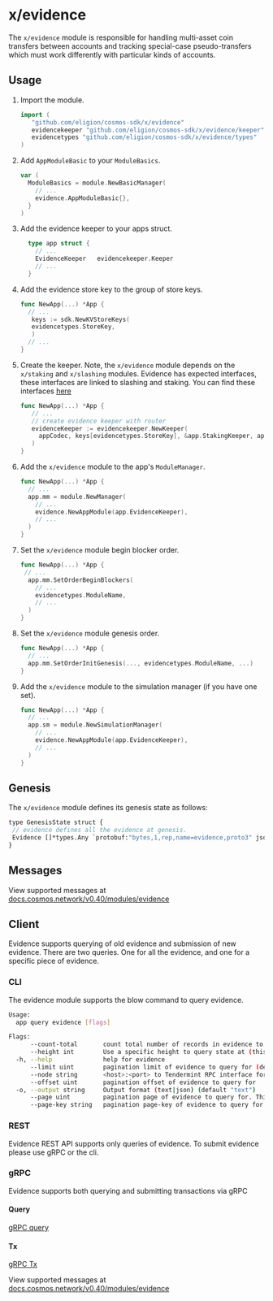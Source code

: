 # x/evidence

The `x/evidence` module is responsible for handling multi-asset coin transfers between
accounts and tracking special-case pseudo-transfers which must work differently
with particular kinds of accounts.

## Usage

1. Import the module.

   ```go
   import (
      "github.com/eligion/cosmos-sdk/x/evidence"
      evidencekeeper "github.com/eligion/cosmos-sdk/x/evidence/keeper"
      evidencetypes "github.com/eligion/cosmos-sdk/x/evidence/types"
   )
   ```

2. Add `AppModuleBasic` to your `ModuleBasics`.

    ```go
    var (
      ModuleBasics = module.NewBasicManager(
        // ...
        evidence.AppModuleBasic{},
      }
    )
    ```

3. Add the evidence keeper to your apps struct.

    ```go
      type app struct {
        // ...
        EvidenceKeeper   evidencekeeper.Keeper
        // ...
      }
    ```

4. Add the evidence store key to the group of store keys.

   ```go
   func NewApp(...) *App {
     // ...
      keys := sdk.NewKVStoreKeys(
      evidencetypes.StoreKey,
      )
     // ...
   }
   ```

5. Create the keeper. Note, the `x/evidence` module depends on the `x/staking` and `x/slashing` modules. Evidence has expected interfaces, these interfaces are linked to slashing and staking. You can find these interfaces [here](https://github.com/eligion/cosmos-sdk/blob/v0.41.0/x/evidence/types/expected_keepers.go)

   ```go
   func NewApp(...) *App {
      // ...
      // create evidence keeper with router
      evidenceKeeper := evidencekeeper.NewKeeper(
        appCodec, keys[evidencetypes.StoreKey], &app.StakingKeeper, app.SlashingKeeper,
      )
   }
   ```

6. Add the `x/evidence` module to the app's `ModuleManager`.

   ```go
   func NewApp(...) *App {
     // ...
     app.mm = module.NewManager(
       // ...
       evidence.NewAppModule(app.EvidenceKeeper),
       // ...
     )
   }
   ```

7. Set the `x/evidence` module begin blocker order.

    ```go
    func NewApp(...) *App {
     // ...
      app.mm.SetOrderBeginBlockers(
        // ...
        evidencetypes.ModuleName,
        // ...
      )
    }
    ```

8. Set the `x/evidence` module genesis order.

   ```go
   func NewApp(...) *App {
     // ...
     app.mm.SetOrderInitGenesis(..., evidencetypes.ModuleName, ...)
   }
   ```

9. Add the `x/evidence` module to the simulation manager (if you have one set).

   ```go
   func NewApp(...) *App {
     // ...
     app.sm = module.NewSimulationManager(
       // ...
       evidence.NewAppModule(app.EvidenceKeeper),
       // ...
     )
   }

## Genesis

The `x/evidence` module defines its genesis state as follows:

```proto
type GenesisState struct {
 // evidence defines all the evidence at genesis.
 Evidence []*types.Any `protobuf:"bytes,1,rep,name=evidence,proto3" json:"evidence,omitempty"`
}
```

## Messages
<!-- todo: change to v0.41 when its available -->

View supported messages at [docs.cosmos.network/v0.40/modules/evidence](https://docs.cosmos.network/v0.40/modules/evidence/03_messages.html)

## Client

Evidence supports querying of old evidence and submission of new evidence. There are two queries. One for all the evidence, and one for a specific piece of evidence.

### CLI

The evidence module supports the blow command to query evidence.

```sh
Usage:
  app query evidence [flags]

Flags:
      --count-total       count total number of records in evidence to query for
      --height int        Use a specific height to query state at (this can error if the node is pruning state)
  -h, --help              help for evidence
      --limit uint        pagination limit of evidence to query for (default 100)
      --node string       <host>:<port> to Tendermint RPC interface for this chain (default "tcp://localhost:26657")
      --offset uint       pagination offset of evidence to query for
  -o, --output string     Output format (text|json) (default "text")
      --page uint         pagination page of evidence to query for. This sets offset to a multiple of limit (default 1)
      --page-key string   pagination page-key of evidence to query for
```

### REST

Evidence REST API supports only queries of evidence. To submit evidence please use gRPC or the cli.

### gRPC

Evidence supports both querying and submitting transactions via gRPC

#### Query

[gRPC query](https://docs.cosmos.network/master/core/proto-docs.html#cosmos/evidence/v1beta1/query.proto)

#### Tx

[gRPC Tx](https://docs.cosmos.network/master/core/proto-docs.html#cosmos-evidence-v1beta1-tx-proto)

View supported messages at [docs.cosmos.network/v0.40/modules/evidence](https://docs.cosmos.network/v0.40/modules/evidence/03_messages.html)
